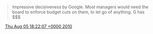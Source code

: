 > Impressive decisiveness by Google\. Most managers would need the board to enforce budget cuts on them, to let go of anything\. G has $$$

<img src="../../media/tweet.ico" width="12" /> [Thu Aug 05 18:22:07 +0000 2010](https://twitter.com/DromerDenker/status/20407283998)